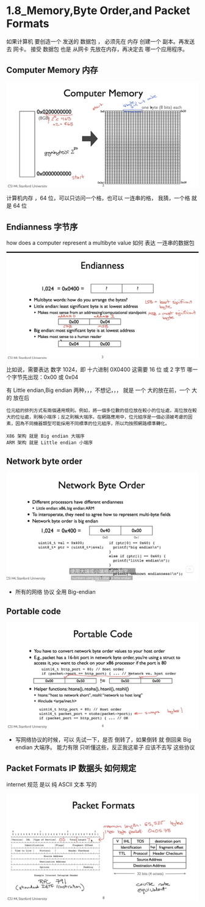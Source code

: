# 1.8_Memory,Byte Order,and Packet Formats

如果计算机 要创造一个 发送的 数据包 ， 必须先在 内存 创建一个 副本。再发送去 网卡。
接受 数据包 也是 从网卡 先放在内存，再决定去 哪一个应用程序。

## Computer Memory 内存

![](./1.8%20Memory%2CByte%20Order%2Cand%20Packet%20Formats_0.png)

计算机内存 ，64 位，可以只访问一个格，也可以 一连串的格，
我猜，一个格 就是 64 位

## Endianness 字节序

how does a computer represent a multibyte value 如何 表达 一连串的数据包

![](./Memory%2CByte%20Order%2Cand%20Packet%20Formats_1.png)

比如说，需要表达 数字 1024，即 十六进制 0X0400
这需要 16 位 或 2 字节
哪一个字节先出现：0x00 或 0x04

有 Little endian,Big endian 两种，，，不想记，，，
就是 一个 大的放在前，一个 大的 放在后

    位元組的排列方式有兩個通用規則。例如，將一個多位數的低位放在較小的位址處，高位放在較大的位址處，則稱小端序；反之則稱大端序。在網路應用中，位元組序是一個必須被考慮的因素，因為不同機器類型可能採用不同標準的位元組序，所以均按照網路標準轉化。

    X86 架构 就是 Big endian 大端序
    ARM 架构 就是 Little endian 小端序

## Network byte order

![](./1.8_Memory%2CByte%20Order%2Cand%20Packet%20Formats_2.png)

- 所有的网络 协议 全用 Big-endian

## Portable code

![](./1.8_Memory%2CByte%20Order%2Cand%20Packet%20Formats_3.png)

- 写网络协议的时候，可以 先试一下，是否 倒转了，如果倒转 就 倒回来 Big endian 大端序。
  能力有限 只听懂这些，反正我这辈子 应该不去写 这些协议

## Packet Formats IP 数据头 如何规定

internet 规范 是以 纯 ASCII 文本 写的

![](./1.8_Memory%2CByte%20Order%2Cand%20Packet%20Formats_4.png)

